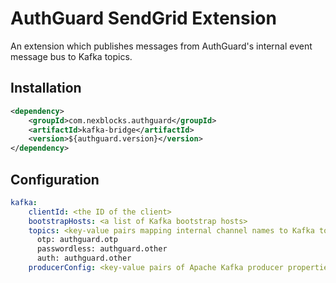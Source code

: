 # AuthGuard SendGrid Extension

An extension which publishes messages from AuthGuard's 
internal event message bus to Kafka topics.

## Installation
```xml
<dependency>
    <groupId>com.nexblocks.authguard</groupId>
    <artifactId>kafka-bridge</artifactId>
    <version>${authguard.version}</version>
</dependency>
```

## Configuration

```yaml
kafka:
    clientId: <the ID of the client>
    bootstrapHosts: <a list of Kafka bootstrap hosts>
    topics: <key-value pairs mapping internal channel names to Kafka topic names (example below)>
      otp: authguard.otp
      passwordless: authguard.other
      auth: authguard.other
    producerConfig: <key-value pairs of Apache Kafka producer properties and their values> 
```
